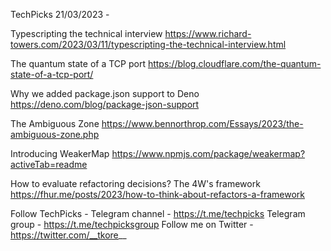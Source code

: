 TechPicks 21/03/2023 -

Typescripting the technical interview
https://www.richard-towers.com/2023/03/11/typescripting-the-technical-interview.html

The quantum state of a TCP port
https://blog.cloudflare.com/the-quantum-state-of-a-tcp-port/

Why we added package.json support to Deno
https://deno.com/blog/package-json-support

The Ambiguous Zone
https://www.bennorthrop.com/Essays/2023/the-ambiguous-zone.php

Introducing WeakerMap
https://www.npmjs.com/package/weakermap?activeTab=readme

How to evaluate refactoring decisions? The 4W's framework
https://fhur.me/posts/2023/how-to-think-about-refactors-a-framework

Follow TechPicks -
Telegram channel - https://t.me/techpicks
Telegram group - https://t.me/techpicksgroup
Follow me on Twitter - https://twitter.com/__tkore__